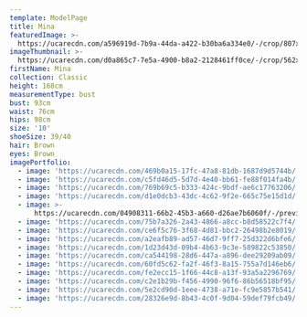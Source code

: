 ```yaml
---
template: ModelPage
title: Mina
featuredImage: >-
  https://ucarecdn.com/a596919d-7b9a-44da-a422-b30ba6a334e0/-/crop/807x491/0,196/-/preview/
imageThumbnail: >-
  https://ucarecdn.com/d0a865c7-7e5a-4900-b8a2-2128461ff0ce/-/crop/562x677/116,98/-/preview/
firstName: Mina
collection: Classic
height: 168cm
measurementType: bust
bust: 93cm
waist: 76cm
hips: 98cm
size: '10'
shoeSize: 39/40
hair: Brown
eyes: Brown
imagePortfolio:
  - image: 'https://ucarecdn.com/469b0a15-17fc-47a8-81db-1687d9d5744b/'
  - image: 'https://ucarecdn.com/c5fd46d5-5d7d-4e40-bb61-fe88f014fa4b/'
  - image: 'https://ucarecdn.com/769b69c5-b333-424c-9bdf-ae6c17763206/'
  - image: 'https://ucarecdn.com/d1e0dcb3-43dc-4c62-9f2e-665c75e15d1d/'
  - image: >-
      https://ucarecdn.com/04908311-66b2-45b3-a660-d26ae7b6060f/-/preview/-/rotate/90/
  - image: 'https://ucarecdn.com/75b7a326-2a43-4866-a8cc-b8d58522c7f4/'
  - image: 'https://ucarecdn.com/ce6f5c76-3f68-4d81-bbc2-26498b2e8019/'
  - image: 'https://ucarecdn.com/a2eafb89-ad57-46d7-9ff7-25d322d6bfe6/'
  - image: 'https://ucarecdn.com/1d23d43d-09b4-4b63-9c3e-589822c53850/'
  - image: 'https://ucarecdn.com/ca544198-28d6-447a-a896-dee29209ab09/'
  - image: 'https://ucarecdn.com/60fd5c62-fa2f-46f3-8a15-755a7d146eb6/'
  - image: 'https://ucarecdn.com/fe2ecc15-1f66-44c8-a13f-93a5a2296769/'
  - image: 'https://ucarecdn.com/c2e1b29b-f456-4990-96f6-86b56518bf95/'
  - image: 'https://ucarecdn.com/5e2cd90d-1eee-4738-a71e-fc9e5857b541/'
  - image: 'https://ucarecdn.com/28326e9d-8b43-4c0f-9d04-59def79fcb49/'
---
```


